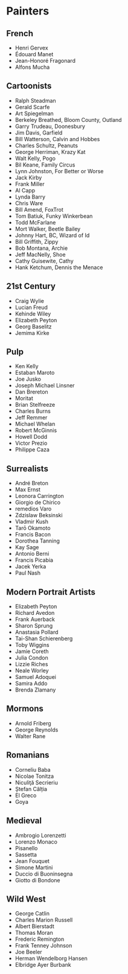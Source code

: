 # Painters

## French

* Henri Gervex
* Édouard Manet
* Jean-Honoré Fragonard
* Alfons Mucha

## Cartoonists

* Ralph Steadman
* Gerald Scarfe
* Art Spiegelman
* Berkeley Breathed, Bloom County, Outland
* Garry Trudeau, Doonesbury
* Jim Davis, Garfield
* Bill Watterson, Calvin and Hobbes
* Charles Schultz, Peanuts
* George Herriman, Krazy Kat
* Walt Kelly, Pogo
* Bil Keane, Family Circus
* Lynn Johnston, For Better or Worse
* Jack Kirby
* Frank Miller
* Al Capp
* Lynda Barry
* Chris Ware
* Bill Amend, FoxTrot
* Tom Batiuk, Funky Winkerbean
* Todd McFarlane
* Mort Walker, Beetle Bailey
* Johnny Hart, BC, Wizard of Id
* Bill Griffith, Zippy
* Bob Montana, Archie
* Jeff MacNelly, Shoe
* Cathy Guisewite, Cathy
* Hank Ketchum, Dennis the Menace

## 21st Century

* Craig Wylie
* Lucian Freud
* Kehinde Wiley
* Elizabeth Peyton
* Georg Baselitz
* Jemima Kirke

## Pulp

* Ken Kelly
* Estaban Maroto
* Joe Jusko
* Joseph Michael Linsner
* Dan Brereton
* Moritat
* Brian Stelfreeze
* Charles Burns
* Jeff Remmer
* Michael Whelan
* Robert McGinnis
* Howell Dodd
* Victor Prezio
* Philippe Caza

## Surrealists

* André Breton
* Max Ernst
* Leonora Carrington
* Giorgio de Chirico
* remedios Varo
* Zdzislaw Beksinski
* Vladmir Kush
* Tarō Okamoto
* Francis Bacon
* Dorothea Tanning
* Kay Sage
* Antonio Berni
* Francis Picabia
* Jacek Yerka
* Paul Nash

## Modern Portrait Artists

* Elizabeth Peyton
* Richard Avedon
* Frank Auerback
* Sharon Sprung
* Anastasia Pollard
* Tai-Shan Schierenberg
* Toby Wiggins
* Jamie Coreth
* Julia Condon
* Lizzie Riches
* Neale Worley
* Samuel Adoquei
* Samira Addo
* Brenda Zlamany

## Mormons

* Arnold Friberg
* George Reynolds
* Walter Rane

## Romanians

* Corneliu Baba
* Nicolae Tonitza
* Niculiţă Secrieriu
* Ștefan Câlția
* El Greco
* Goya

## Medieval

* Ambrogio Lorenzetti
* Lorenzo Monaco
* Pisanello
* Sassetta
* Jean Fouquet
* Simone Martini
* Duccio di Buoninsegna
* Giotto di Bondone

## Wild West

* George Catlin
* Charles Marion Russell
* Albert Bierstadt
* Thomas Moran
* Frederic Remington
* Frank Tenney Johnson
* Joe Beeler
* Herman Wendelborg Hansen
* Elbridge Ayer Burbank

